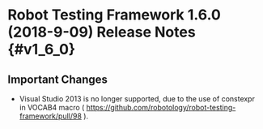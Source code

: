 Robot Testing Framework 1.6.0 (2018-9-09) Release Notes  {#v1_6_0}
========================================================

Important Changes
-----------------

* Visual Studio 2013 is no longer supported, due to the use of constexpr in VOCAB4 macro ( https://github.com/robotology/robot-testing-framework/pull/98 ).


